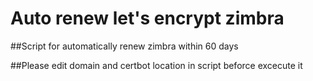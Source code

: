 # Auto renew let's encrypt zimbra
##Script for automatically renew zimbra within 60 days

##Please edit domain and certbot location in script beforce excecute it
